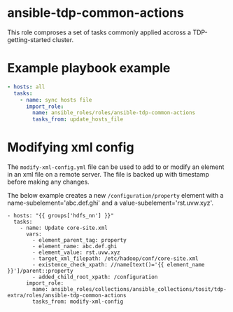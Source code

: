 # ansible-tdp-common-actions

This role comproses a set of tasks commonly applied accross a TDP-getting-started cluster.

# Example playbook example

```yaml
- hosts: all
  tasks:
    - name: sync hosts file
      import_role:
        name: ansible_roles/roles/ansible-tdp-common-actions
        tasks_from: update_hosts_file
```

# Modifying xml config

The `modify-xml-config.yml` file can be used to add to or modify an element in an xml file on a remote server. The file is backed up with timestamp before making any changes.

The below example creates a new `/configuration/property` element with a name-subelement='abc.def.ghi' and a value-subelement='rst.uvw.xyz'.

```
- hosts: "{{ groups['hdfs_nn'] }}"
  tasks:
    - name: Update core-site.xml
      vars:
        - element_parent_tag: property
        - element_name: abc.def.ghi
        - element_value: rst.uvw.xyz
        - target_xml_filepath: /etc/hadoop/conf/core-site.xml
        - existence_check_xpath: //name[text()='{{ element_name }}']/parent::property
        - added_child_root_xpath: /configuration
      import_role:
        name: ansible_roles/collections/ansible_collections/tosit/tdp-extra/roles/ansible-tdp-common-actions
        tasks_from: modify-xml-config
```
